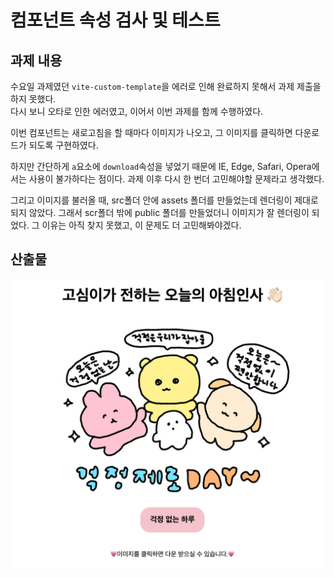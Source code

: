 # 컴포넌트 속성 검사 및 테스트

## 과제 내용
수요일 과제였던 `vite-custom-template`을 에러로 인해 완료하지 못해서 과제 제출을 하지 못했다.  
다시 보니 오타로 인한 에러였고, 이어서 이번 과제를 함께 수행하였다.

이번 컴포넌트는 새로고침을 할 때마다 이미지가 나오고, 그 이미지를 클릭하면 다운로드가 되도록 구현하였다.

하지만 간단하게 `a`요소에 `download`속성을 넣었기 때문에 IE, Edge, Safari, Opera에서는 사용이 불가하다는 점이다. 과제 이후 다시 한 번더 고민해야할 문제라고 생각했다.

그리고 이미지를 불러올 때, src폴더 안에 assets 폴더를 만들었는데 렌더링이 제대로 되지 않았다. 그래서 scr폴더 밖에 public 폴더를 만들었더니 이미지가 잘 렌더링이 되었다. 그 이유는 아직 찾지 못했고, 이 문제도 더 고민해봐야겠다.

## 산출물
![render](./render.png)
